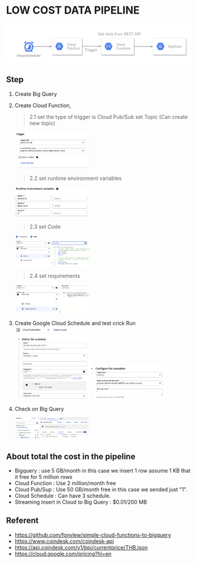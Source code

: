 # LOW COST DATA PIPELINE
![Alt text](/image/pipeline.png)

## Step
1. Create Big Query
2. Create Cloud Function, 
   >2.1 set the type of trigger is Cloud Pub/Sub  set Topic (Can create new topic)
   <img src="./image/trigger.png" width="200">

   >2.2 set runtime environment variables
   <img src="./image/environment.png" width="200">

   >2.3 set Code

   <img src="./image/Code.png" width="200">

   > 2.4 set requirements
   <img src="./image/requirements.png" width="200">

3. Create Google Cloud Schedule and test crick Run
   <img src="./image/Schedule.png" width="200">
   <img src="./image/Schedule-1.png" width="200">
4. Check on Big Query
   
   <img src="./image/Check.png" width="200">
   
## About total the cost in the pipeline
- Bigquery : use 5 GB/month in this case we insert 1 row assume 1 KB that it free for 5 million rows
- Cloud Function : Use 2 million/month free
- Cloud Pub/Sup : Use 50 GB/month free in this case we sended just "1".
- Cloud Schedule : Can have 3 schedule.
- Streaming insert in Cloud to Big Query : 
  $0.01/200 MB

## Referent
- https://github.com/fonylew/simple-cloud-functions-to-bigquery
- https://www.coindesk.com/coindesk-api
- https://api.coindesk.com/v1/bpi/currentprice/THB.json
- https://cloud.google.com/pricing?hl=en
